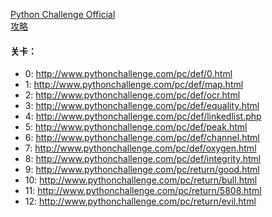 [Python Challenge Official](http://www.pythonchallenge.com)  
[攻略](https://www.cnblogs.com/jimnox/archive/2009/12/08/tips-to-python-challenge.html)

#### 关卡：
- 0: http://www.pythonchallenge.com/pc/def/0.html
- 1: http://www.pythonchallenge.com/pc/def/map.html
- 2: http://www.pythonchallenge.com/pc/def/ocr.html
- 3: http://www.pythonchallenge.com/pc/def/equality.html
- 4: http://www.pythonchallenge.com/pc/def/linkedlist.php
- 5: http://www.pythonchallenge.com/pc/def/peak.html
- 6: http://www.pythonchallenge.com/pc/def/channel.html
- 7: http://www.pythonchallenge.com/pc/def/oxygen.html
- 8: http://www.pythonchallenge.com/pc/def/integrity.html
- 9: http://www.pythonchallenge.com/pc/return/good.html
- 10: http://www.pythonchallenge.com/pc/return/bull.html
- 11: http://www.pythonchallenge.com/pc/return/5808.html
- 12: http://www.pythonchallenge.com/pc/return/evil.html